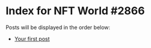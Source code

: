 # Index for NFT World #2866
Posts will be displayed in the order below:

- [Your first post](./001-first.md)

